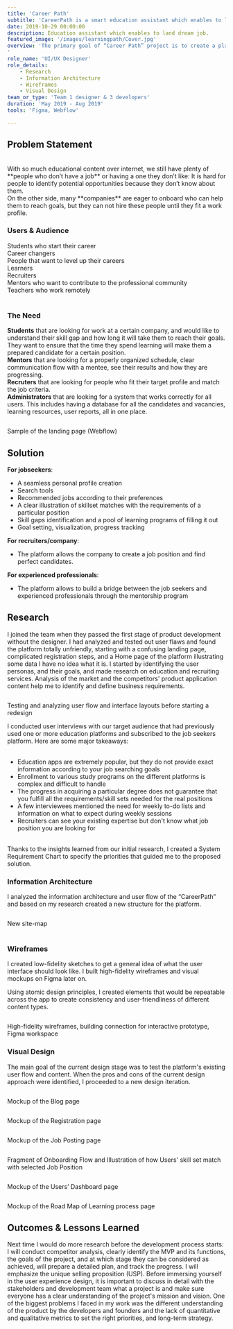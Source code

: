```yaml
---
title: 'Career Path'
subtitle: 'CareerPath is a smart education assistant which enables to land a dream job.'
date: 2019-10-29 00:00:00
description: Education assistant which enables to land dream job.
featured_image: '/images/learningpath/Cover.jpg'
overview: 'The primary goal of “Career Path” project is to create a platform for job seekers where they can find actual examples of dream positions they are looking for and check how well their skill set matches the job requirements, identify skill gaps and provide learning programs to overcome the gaps. The platform also allows companies to open job positions and find perfect candidates. “Career Path” also allows to build a bridge between job seekers and experienced professionals through the mentorship program.
'
role_name: 'UI/UX Designer'
role_details:
    - Research
    - Information Architecture
    - Wireframes
    - Visual Design
team_or_type: 'Team 1 designer & 3 developers'
duration: 'May 2019 - Aug 2019'
tools: 'Figma, Webflow'

---
```






## Problem Statement
<br/>
With so much educational content over internet, we still have plenty of **people who don’t have a job** or having a one they don’t like: It is hard for people to identify potential opportunities because they don’t know about them.
<br/>
On the other side, many **companies** are eager to onboard who can help them to reach goals, but they can not hire these people until they fit a work profile.
  
<br/>

### Users & Audience

Students who start their career  
Career changers  
People that want to level up their careers  
Learners  
Recruiters  
Mentors who want to contribute to the professional community  
Teachers who work remotely  
<br/>

### The Need

**Students**  that are looking for work at a certain company, and would like to understand their skill gap and how long it will take them to reach their goals. They want to ensure that the time they spend learning will make them a prepared candidate for a certain position.  
**Mentors** that are looking for a properly organized schedule, clear communication flow with a mentee, see their results and how they are progressing.  
**Recruters** that are looking for people who fit their target profile and match the job criteria.  
**Administrators** that are looking for a system that works correctly for all users. This includes having a database for all the candidates and vacancies, learning resources, user reports, all in one place.


<div class="row">
    <div class="col-md-12">
        <figure>
            <div class="gallery">
                <img class="img-fluid" alt="" src="/images/learningpath/Landing.jpg">
            </div>
        </figure>
        <figcaption>Sample of the landing page (Webflow)</figcaption>
    </div>
</div>

## Solution 
**For jobseekers**:
- A seamless personal profile creation
- Search tools
- Recommended jobs according to their preferences
- A clear illustration of skillset matches with the requirements of a particular position 
- Skill gaps identification and a pool of  learning programs of filling it out 
- Goal setting, visualization, progress tracking  

**For recruiters/company**:
- The platform allows the company to create a job position and find perfect candidates.  

**For experienced professionals**:
- The platform allows to build a bridge between the job seekers and experienced professionals through the mentorship program   


## Research
I joined the team when they passed the first stage of product development without the designer. I had analyzed and tested out user flaws and found the platform totally unfriendly, starting with a confusing landing page, complicated registration steps, and a Home page of the platform illustrating some data I have no idea what it is. 
I started by identifying the user personas, and their goals, and made research on education and recruiting services.
Analysis of the market and the competitors' product application content help me to identify and define business requirements.

<div class="row">
    <div class="col-md-12">
        <figure>
            <div class="gallery">
                <img class="img-fluid" alt="" src="/images/learningpath/user_flow.png">
            </div>
        </figure>
        <figcaption>Testing and analyzing user flow and interface layouts before starting a redesign</figcaption>
    </div>
</div>

I conducted user interviews with our target audience that had previously used one or more education platforms and subscribed to the job seekers platform. Here are some major takeaways:  
<br/>
- Education apps are extremely popular, but they do not provide exact information according to your job searching goals
- Enrollment to various study programs on the different platforms is complex and difficult to handle
- The progress in acquiring a particular degree does not guarantee that you fulfill all the requirements/skill sets needed for the real positions
- A few interviewees mentioned the need for weekly to-do lists and information on what to expect during weekly sessions  
- Recruiters can see your existing expertise but don't know what job position you are looking for  
<br/>
Thanks to the insights learned from our initial research, I created a System Requirement Chart to specify the priorities that guided me to the proposed solution. 



### Information Architecture

I analyzed the information architecture and user flow of the “CareerPath” and based on my research created a new structure for the platform. 




<div class="row">
    <div class="col-md-12">
        <figure>
            <div class="gallery">
                <img class="img-fluid" alt="" src="/images/learningpath/AI.jpg">
            </div>
        </figure>
        <figcaption>New site-map</figcaption>
    </div>
</div>

<br/>


### Wireframes

I created low-fidelity sketches to get a general idea of what the user interface should look like. I built high-fidelity wireframes and visual mockups on Figma later on.

Using atomic design principles, I created elements that would be repeatable across the app to create consistency and user-friendliness of different content types.


<div class="row">
    <div class="col-md-12">
        <figure>
            <div class="gallery">
                <img class="img-fluid" alt="" src="/images/learningpath/Wireframe.png">
            </div>
        </figure>
        <figcaption>High-fidelity wireframes, building connection for interactive prototype, Figma workspace</figcaption>
    </div>
</div>


### Visual Design


The main goal of the current design stage was to test the platform's existing user flow and content. 
When the pros and cons of the current design approach were identified, I proceeded to a new design iteration.

<div class="row">
    <div class="col-xl">
        <figure>
            <div class="gallery">
                <img class="img-fluid" alt="" src="/images/learningpath/Blog.jpg">
            </div>
        </figure>
        <figcaption>Mockup of the Blog page</figcaption>
    </div>
</div>

<div class="row">
    <div class="col-xl">
        <figure>
            <div class="gallery">
                <img class="img-fluid" alt="" src="/images/learningpath/SignUp.jpg">
            </div>
        </figure>
        <figcaption>Mockup of the Registration page</figcaption>
    </div>
</div>



<div class="row">
    <div class="col-xl">
        <figure>
            <div class="gallery">
                <img class="img-fluid" alt="" src="/images/learningpath/JobPosting.jpg">
            </div>
        </figure>
        <figcaption>Mockup of the Job Posting page</figcaption>
    </div>
</div>

<div class="row">
    <div class="col-xl">
        <figure>
            <div class="gallery">
                <img class="img-fluid" alt="" src="/images/learningpath/Quest_Match.jpg">
            </div>
        </figure>
        <figcaption>Fragment of Onboarding Flow and Illustration of how Users' skill set match with selected Job Position</figcaption>
    </div>
</div>



<div class="row">
    <div class="col-md-6">
        <figure>
            <div class="gallery">
                <img class="img-fluid" alt="" src="/images/learningpath/Dashboard.jpg">
            </div>
        </figure>
        <figcaption>Mockup of the Users’ Dashboard page</figcaption>
    </div>
    <div class="col-md-6">
        <figure>
            <div class="gallery">
                <img class="img-fluid" alt="" src="/images/learningpath/LP.jpg">
                <!-- <img class="img-fluid" alt="" src="/images/learningpath/Dashboard.jpg" style="height: 20em; object-fit: contain;"> -->
            </div>
        </figure>
        <figcaption>Mockup of the Road Map of Learning process page</figcaption>
    </div>
</div>




## Outcomes & Lessons Learned
 

Next time I would do more research before the development process starts: I will conduct competitor analysis, clearly identify the MVP and its functions, the goals of the project, and at which stage they can be considered as achieved, will prepare a detailed plan, and track the progress. I will emphasize the unique selling proposition (USP). 
Before immersing yourself in the user experience design, it is important to discuss in detail with the stakeholders and development team what a project is and make sure everyone has a clear understanding of the project's mission and vision. One of the biggest problems I faced in my work was the different understanding of the product by the developers and founders and the lack of quantitative and qualitative metrics to set the right priorities, and long-term strategy.
